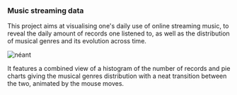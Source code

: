 
### Music streaming data

This project aims at visualising one's daily use of online streaming music, to reveal the daily amount of records one listened to, as well as the distribution of musical genres and its evolution across time.

![néant](15-teaser.png "music streaming data")


It features a combined view of a histogram of the number of records and pie charts giving the musical genres distribution with a neat transition between the two, animated by the mouse moves.
